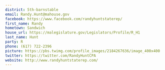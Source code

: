 ```yaml
---
district: 5th-barnstable
email: Randy.Hunt@mahouse.gov
facebook: https://www.facebook.com/randyhuntstaterep/
first_name: Randy
hometown: Sandwich
house_url: https://malegislature.gov/Legislators/Profile/R_H1
last_name: Hunt
party: R
phone: (617) 722-2396
picture: https://pbs.twimg.com/profile_images/2184267636/image_400x400.jpg
twitter: https://twitter.com/RandyHuntCPA
website: http://www.randyhuntstaterep.com/
---
```

